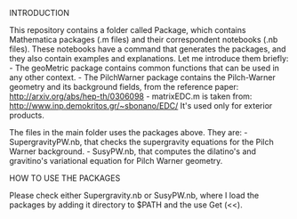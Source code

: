 INTRODUCTION

This repository contains a folder called Package, which contains Mathematica packages (.m files) and their correspondent notebooks (.nb files). These notebooks have a command that generates the packages, and they also contain examples and explanations. Let me introduce them briefly:
    - The geoMetric package contains common functions that can be used in any other context. 
    - The PilchWarner package contains the Pilch-Warner geometry and its background fields, from the reference paper:
      http://arxiv.org/abs/hep-th/0306098
    - matrixEDC.m is taken from:
      http://www.inp.demokritos.gr/~sbonano/EDC/
      It's used only for exterior products.

The files in the main folder uses the packages above. They are:
    - SupergravityPW.nb, that checks the supergravity equations for the Pilch Warner background.
    - SusyPW.nb, that computes the dilatino's and gravitino's variational equation for Pilch Warner geometry.
 


HOW TO USE THE PACKAGES

Please check either Supergravity.nb or SusyPW.nb, where I load the packages by adding it directory to $PATH and the use Get (<<).




